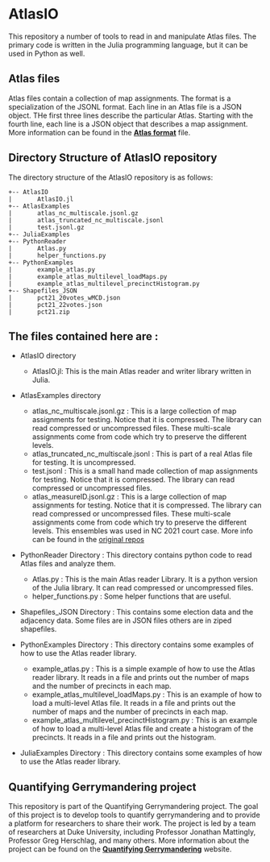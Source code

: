 # AtlasIO

This repository a number of tools to read in and manipulate Atlas files. The primary code is written in the Julia programming language, but it can be used in Python as well.

## Atlas files
    
Atlas files contain a collection of map assignments. The format is a specialization of the JSONL format. Each line in an Atlas file is a JSON object. THe first three lines describe the particular Atlas. Starting with the fourth line, each line is a JSON object that describes a map assignment. More information can be found in the [**Atlas format**](atlas_format.md) file.  

## Directory Structure of AtlasIO repository
The directory structure of the AtlasIO repository is as follows:

```
+-- AtlasIO
|       AtlasIO.jl
+-- AtlasExamples
|       atlas_nc_multiscale.jsonl.gz
|       atlas_truncated_nc_multiscale.jsonl
|       test.jsonl.gz
+-- JuliaExamples
+-- PythonReader
|       Atlas.py
|       helper_functions.py
+-- PythonExamples
|       example_atlas.py
|       example_atlas_multilevel_loadMaps.py
|       example_atlas_multilevel_precinctHistogram.py
+-- Shapefiles_JSON
|       pct21_20votes_wMCD.json
|       pct21_22votes.json
|       pct21.zip    
```
## The files contained here are : 
* AtlasIO directory
    - AtlasIO.jl:
        This is the main Atlas reader and writer library written in Julia. 
* AtlasExamples directory
    - atlas_nc_multiscale.jsonl.gz :
        This is a large collection of map assignments for testing. Notice that it is compressed. The library can read compressed or uncompressed files. These multi-scale assignments come from code which try to preserve the different levels.
    - atlas_truncated_nc_multiscale.jsonl :
        This is part of a real Atlas file for testing. It is uncompressed. 
    - test.jsonl :
        This is a small hand made collection of map assignments for testing. Notice that it is compressed. The library can read compressed or uncompressed files.
    - atlas_measureID.jsonl.gz :
        This is a large collection of map assignments for testing. Notice that it is compressed. The library can read compressed or uncompressed files. These multi-scale assignments come from code which try to preserve the different levels. This ensembles was used in NC 2021 court case. More info can be found in the [original repos](https://git.math.duke.edu/gitlab/gjh/ncanalysis2020/-/tree/main/ensembles/congressional)   
* PythonReader Directory : This directory contains python code to read Atlas files and analyze them.
    - Atlas.py :
        This is the main Atlas reader Library. It is a python version of the Julia library. It can read compressed or uncompressed files.
    - helper_functions.py :
        Some helper functions that are useful.

* Shapefiles_JSON Directory : 
    This contains some election data and the adjacency data. Some files are in JSON files others are in ziped shapefiles.

* PythonExamples Directory : 
    This directory contains some examples of how to use the Atlas reader library. 
    - example_atlas.py :
        This is a simple example of how to use the Atlas reader library. It reads in a file and prints out the number of maps and the number of precincts in each map.
    - example_atlas_multilevel_loadMaps.py :
        This is an example of how to load a multi-level Atlas file. It reads in a file and prints out the number of maps and the number of precincts in each map.
    - example_atlas_multilevel_precinctHistogram.py :
        This is an example of how to load a multi-level Atlas file and create a histogram of the precincts. It reads in a file and prints out the histogram.

* JuliaExamples Directory :
    This directory contains some examples of how to use the Atlas reader library. 
    
## Quantifying Gerrymandering project
This repository is part of the Quantifying Gerrymandering project. The goal of this project is to develop tools to quantify gerrymandering and to provide a platform for researchers to share their work. The project is led by a team of researchers at Duke University, including Professor Jonathan Mattingly, Professor Greg Herschlag, and many others. More information about the project can be found on the [**Quantifying Gerrymandering**](https://sites.duke.edu/quantifyinggerrymandering/) website.